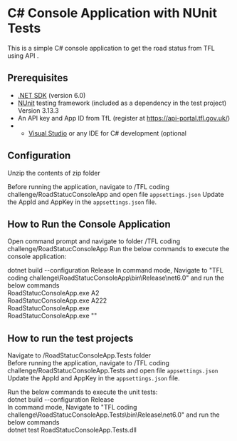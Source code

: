 # C# Console Application with NUnit Tests

This is a simple C# console application to get the road status from TFL using API .

## Prerequisites

- [.NET SDK](https://dotnet.microsoft.com/download) (version 6.0)
- [NUnit](https://nunit.org/) testing framework (included as a dependency in the test project) Version 3.13.3
- An API key and App ID from TfL (register at https://api-portal.tfl.gov.uk/)
- - [Visual Studio](https://visualstudio.microsoft.com/) or any IDE for C# development (optional
## Configuration
Unzip the contents of zip folder

Before running the application, navigate to /TFL coding challenge/RoadStatucConsoleApp and open file `appsettings.json`
Update the AppId and AppKey in the `appsettings.json` file.

## How to Run the Console Application
Open command prompt and navigate to folder /TFL coding challenge/RoadStatucConsoleApp
Run the below commands to execute the console application:

dotnet build --configuration Release
In command mode, Navigate to "TFL coding challenge\RoadStatucConsoleApp\bin\Release\net6.0" and run the below commands <br>
RoadStatucConsoleApp.exe A2 <br>
RoadStatucConsoleApp.exe A222 <br>
RoadStatucConsoleApp.exe <br>
RoadStatucConsoleApp.exe "" <br>

## How to run the test projects
Navigate to /RoadStatucConsoleApp.Tests folder <br>
Before running the application, navigate to /TFL coding challenge/RoadStatucConsoleApp.Tests and open file `appsettings.json` <br>
Update the AppId and AppKey in the `appsettings.json` file.<br>

Run the below commands to execute the unit tests: <br>
dotnet build --configuration Release <br>
In command mode, Navigate to "TFL coding challenge\RoadStatucConsoleApp.Tests\bin\Release\net6.0" and run the below commands <br>
dotnet test RoadStatucConsoleApp.Tests.dll <br>
